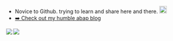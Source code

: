 - Novice to Github. trying to learn and share here and there. <a href="https://(https://www.linkedin.com/in/rahul-dwivedi-50259a97/)"><img src="https://img.shields.io/badge/linkedin-%230077B5.svg?&style=for-the-badge&logo=linkedin&logoColor=black" height=20></a>
- [➡️ Check out my humble abap blog](http://zurious.blogspot.com/)
<a>
<img align="left" src="http://github-profile-summary-cards.vercel.app/api/cards/most-commit-language?username=dwivedirahul44&theme=github_dark" />
</a>
  <a>
  <img align="center" src="http://github-profile-summary-cards.vercel.app/api/cards/stats?username=dwivedirahul44&theme=github_dark" />  
</a>  
<!-- blog-post-list:start -->
<!-- blog-post-list:end -->
<!---
Dwivedirahul44/Dwivedirahul44 is a ✨ special ✨ repository because its `README.md` (this file) appears on your GitHub profile.
You can click the Preview link to take a look at your changes.
--->
